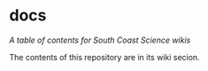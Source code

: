 # docs
_A table of contents for South Coast Science wikis_

The contents of this repository are in its wiki secion.
